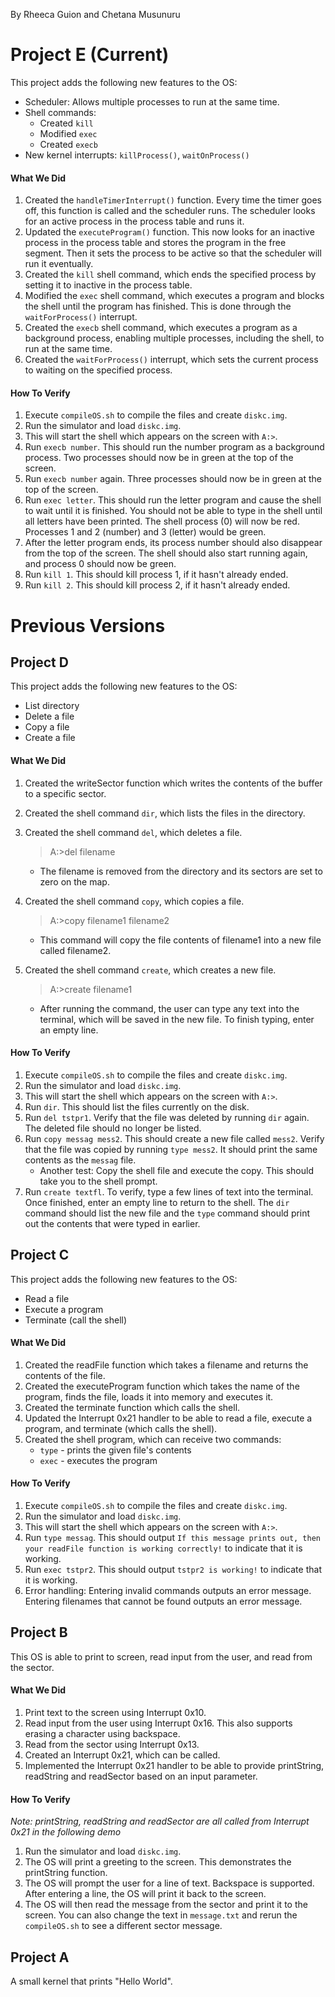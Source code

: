 By Rheeca Guion and Chetana Musunuru

# Project E (Current)

This project adds the following new features to the OS:
- Scheduler: Allows multiple processes to run at the same time.
- Shell commands:
    - Created `kill`
    - Modified `exec`
    - Created `execb`
- New kernel interrupts: `killProcess()`, `waitOnProcess()`

#### What We Did
1. Created the `handleTimerInterrupt()` function. Every time the timer goes off, this function is called and the scheduler runs. The scheduler looks for an active process in the process table and runs it.
2. Updated the `executeProgram()` function. This now looks for an inactive process in the process table and stores the program in the free segment. Then it sets the process to be active so that the scheduler will run it eventually.
3. Created the `kill` shell command, which ends the specified process by setting it to inactive in the process table. 
4. Modified the `exec` shell command, which executes a program and blocks the shell until the program has finished. This is done through the `waitForProcess()` interrupt.
5. Created the `execb` shell command, which executes a program as a background process, enabling multiple processes, including the shell, to run at the same time.
4. Created the `waitForProcess()` interrupt, which sets the current process to waiting on the specified process.

#### How To Verify
1. Execute `compileOS.sh` to compile the files and create `diskc.img`.
2. Run the simulator and load `diskc.img`.
3. This will start the shell which appears on the screen with `A:>`.
4. Run `execb number`. This should run the number program as a background process. Two processes should now be in green at the top of the screen.
5. Run `execb number` again. Three processes should now be in green at the top of the screen.
6. Run `exec letter`. This should run the letter program and cause the shell to wait until it is finished. You should not be able to type in the shell until all letters have been printed. The shell process (0) will now be red. Processes 1 and 2 (number) and 3 (letter) would be green.
7. After the letter program ends, its process number should also disappear from the top of the screen. The shell should also start running again, and process 0 should now be green.
8. Run `kill 1`. This should kill process 1, if it hasn't already ended.
9. Run `kill 2`. This should kill process 2, if it hasn't already ended.

# Previous Versions

## Project D

This project adds the following new features to the OS:
- List directory
- Delete a file
- Copy a file
- Create a file

#### What We Did
1. Created the writeSector function which writes the contents of the buffer to a specific sector.
2. Created the shell command `dir`, which lists the files in the directory.
3. Created the shell command `del`, which deletes a file. 
    >A:>del filename

    - The filename is removed from the directory and its sectors are set to zero on the map.
4. Created the shell command `copy`, which copies a file.
    >A:>copy filename1 filename2

    - This command will copy the file contents of filename1 into a new file called filename2.
5. Created the shell command `create`, which creates a new file.
    >A:>create filename1

    - After running the command, the user can type any text into the terminal, which will be saved in the new file. To finish typing, enter an empty line.

#### How To Verify
1. Execute `compileOS.sh` to compile the files and create `diskc.img`.
2. Run the simulator and load `diskc.img`.
3. This will start the shell which appears on the screen with `A:>`.
4. Run `dir`. This should list the files currently on the disk.
5. Run `del tstpr1`. Verify that the file was deleted by running `dir` again. The deleted file should no longer be listed.
6. Run `copy messag mess2`. This should create a new file called `mess2`. Verify that the file was copied by running `type mess2`. It should print the same contents as the `messag` file.
    - Another test: Copy the shell file and execute the copy. This should take you to the shell prompt.
7. Run `create textfl`. To verify, type a few lines of text into the terminal. Once finished, enter an empty line to return to the shell. The `dir` command should list the new file and the `type` command should print out the contents that were typed in earlier.

## Project C

This project adds the following new features to the OS:
- Read a file
- Execute a program
- Terminate (call the shell)

#### What We Did
1. Created the readFile function which takes a filename and returns the contents of the file.
2. Created the executeProgram function which takes the name of the program, finds the file, loads it into memory and executes it.
3. Created the terminate function which calls the shell.
4. Updated the Interrupt 0x21 handler to be able to read a file, execute a program, and terminate (which calls the shell).
5. Created the shell program, which can receive two commands: 
    - `type` - prints the given file's contents
    - `exec` - executes the program

#### How To Verify
1. Execute `compileOS.sh` to compile the files and create `diskc.img`.
2. Run the simulator and load `diskc.img`.
3. This will start the shell which appears on the screen with `A:>`.
4. Run `type messag`. This should output `If this message prints out, then your readFile function is working correctly!` to indicate that it is working.
5. Run `exec tstpr2`. This should output `tstpr2 is working!` to indicate that it is working.
6. Error handling: Entering invalid commands outputs an error message. Entering filenames that cannot be found outputs an error message.

## Project B

This OS is able to print to screen, read input from the user, and read from the sector.

#### What We Did
1. Print text to the screen using Interrupt 0x10.
2. Read input from the user using Interrupt 0x16. This also supports erasing a character using backspace.
3. Read from the sector using Interrupt 0x13.
4. Created an Interrupt 0x21, which can be called.
5. Implemented the Interrupt 0x21 handler to be able to provide printString, readString and readSector based on an input parameter.

#### How To Verify
*Note: printString, readString and readSector are all called from Interrupt 0x21 in the following demo*
1. Run the simulator and load `diskc.img`.
2. The OS will print a greeting to the screen. This demonstrates the printString function.
3. The OS will prompt the user for a line of text. Backspace is supported. After entering a line, the OS will print it back to the screen.
4. The OS will then read the message from the sector and print it to the screen. You can also change the text in `message.txt` and rerun the `compileOS.sh` to see a different sector message.

## Project A

A small kernel that prints "Hello World".

